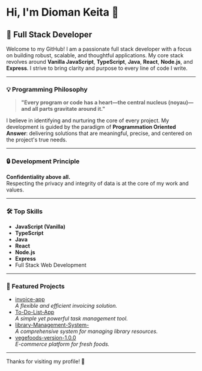 # Hi, I'm Dioman Keita 👋

## 🚀 Full Stack Developer

Welcome to my GitHub! I am a passionate full stack developer with a focus on building robust, scalable, and thoughtful applications. My core stack revolves around **Vanilla JavaScript**, **TypeScript**, **Java**, **React**, **Node.js**, and **Express**. I strive to bring clarity and purpose to every line of code I write.

---

### 💡 Programming Philosophy

> **"Every program or code has a heart—the central nucleus (noyau)—and all parts gravitate around it."**

I believe in identifying and nurturing the core of every project. My development is guided by the paradigm of **Programmation Oriented Answer**: delivering solutions that are meaningful, precise, and centered on the project's true needs.

---

### 🔒 Development Principle

**Confidentiality above all.**  
Respecting the privacy and integrity of data is at the core of my work and values.

---

### 🛠️ Top Skills

- **JavaScript (Vanilla)**
- **TypeScript**
- **Java**
- **React**
- **Node.js**
- **Express**
- Full Stack Web Development

---

### 🌟 Featured Projects

- [invoice-app](https://github.com/Dioman-Keita/invoice-app)  
  _A flexible and efficient invoicing solution._
- [To-Do-List-App](https://github.com/Dioman-Keita/To-Do-List-App)  
  _A simple yet powerful task management tool._
- [library-Management-System-](https://github.com/Dioman-Keita/library-Management-System-)  
  _A comprehensive system for managing library resources._
- [vegefoods-version-1.0.0](https://github.com/Dioman-Keita/vegefoods-version-1.0.0)  
  _E-commerce platform for fresh foods._

---

<!--
Feel free to add social links, contact info, or fun facts here in the future!
-->

Thanks for visiting my profile! 🚀
